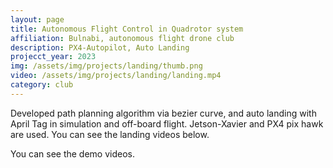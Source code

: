 ```yaml
---
layout: page
title: Autonomous Flight Control in Quadrotor system
affiliation: Bulnabi, autonomous flight drone club
description: PX4-Autopilot, Auto Landing
projecct_year: 2023
img: /assets/img/projects/landing/thumb.png
video: /assets/img/projects/landing/landing.mp4
category: club
---
```


Developed path planning algorithm via bezier curve, and auto landing with April Tag in simulation and off-board flight. Jetson-Xavier and PX4 pix hawk are used. You can see the landing videos below.

You can see the demo videos.

<div class="figure">
    <img class="three" src="{{ site.baseurl }}/assets/img/projects/landing/simul.mp4" alt="" title="simulation"/>
    <img class="two" src="{{ site.baseurl }}/assets/img/projects/landing/landing.mp4" alt="" title="on board"/>

</div>